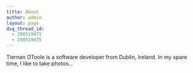 ```yaml
---
title: About
author: admin
layout: page
dsq_thread_id:
  - 200519475
  - 200519475
---
```

Tiernan OToole is a software developer from Dublin, Ireland. In my spare time, I like to take photos&#8230;